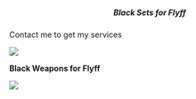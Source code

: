 <h5 align="center">Black Sets for Flyff</h5>

Contact me to get my services

<img src="https://i.imgur.com/nVxSM9i.png">

**Black Weapons for Flyff**

<img src="https://i.imgur.com/230aLiD.png">
